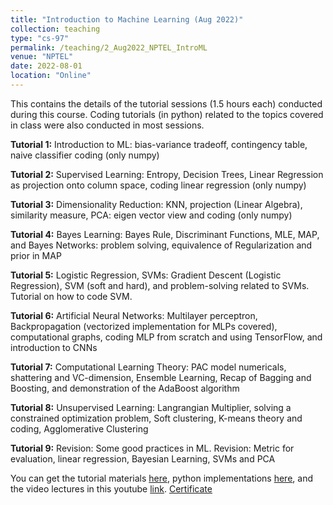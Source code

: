 ```yaml
---
title: "Introduction to Machine Learning (Aug 2022)"
collection: teaching
type: "cs-97"
permalink: /teaching/2_Aug2022_NPTEL_IntroML
venue: "NPTEL"
date: 2022-08-01
location: "Online"
---
```


This contains the details of the tutorial sessions (1.5 hours each) conducted during this course. Coding tutorials (in python) related to the topics covered in class were also conducted in most sessions.

**Tutorial 1:** Introduction to ML: bias-variance tradeoff, contingency table, naive classifier coding  (only numpy)

**Tutorial 2:** Supervised Learning: Entropy, Decision Trees, Linear Regression as projection onto column space, coding linear regression (only numpy)

**Tutorial 3:** Dimensionality Reduction: KNN, projection (Linear Algebra), similarity measure, PCA: eigen vector view and coding  (only numpy)

**Tutorial 4:** Bayes Learning: Bayes Rule, Discriminant Functions, MLE, MAP, and Bayes Networks: problem solving, equivalence of Regularization and prior in MAP

**Tutorial 5:** Logistic Regression, SVMs: Gradient Descent (Logistic Regression), SVM (soft and hard), and problem-solving related to SVMs. Tutorial on how to code SVM. 

**Tutorial 6:** Artificial Neural Networks: Multilayer perceptron, Backpropagation (vectorized implementation for MLPs covered), computational graphs, coding MLP from scratch and using TensorFlow, and introduction to CNNs

**Tutorial 7:** Computational Learning Theory: PAC model numericals, shattering and VC-dimension, Ensemble Learning, Recap of Bagging and Boosting, and demonstration of the AdaBoost algorithm

**Tutorial 8:** Unsupervised Learning: Langrangian Multiplier, solving a constrained optimization problem, Soft clustering, K-means theory and coding, Agglomerative Clustering

**Tutorial 9:** Revision: Some good practices in ML. Revision: Metric for evaluation, linear regression, Bayesian Learning, SVMs and PCA

You can get the tutorial materials [here](https://drive.google.com/drive/folders/1yT8IDRW2sKIYj4_6YKT35W5R7u08TCRt?usp=sharing), python implementations [here](https://github.com/mainak-biswas1999/Academic_Projects/tree/main/Tutorial%20Codes/IntroML_cs97), and the video lectures in this youtube [link](https://www.youtube.com/playlist?list=PLcNLn_ApooUw3Q2QEPcNKyuzYhIlKvNHb). [Certificate](https://drive.google.com/file/d/1h9MWahdNJSHMvHbQibZilS1U8oi6glgt/view?usp=sharing)
